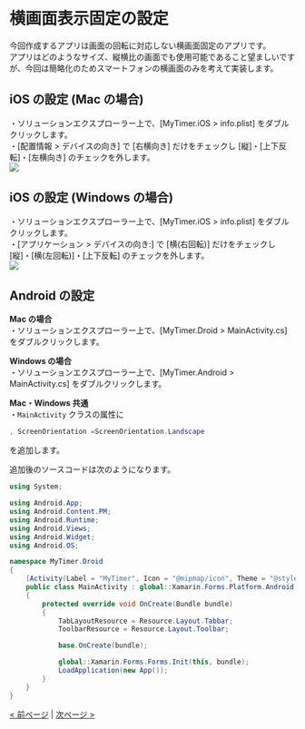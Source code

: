 # 横画面表示固定の設定
今回作成するアプリは画面の回転に対応しない横画面固定のアプリです。  
アプリはどのようなサイズ、縦横比の画面でも使用可能であること望ましいですが、今回は簡略化のためスマートフォンの横画面のみを考えて実装します。  

## iOS の設定 (Mac の場合)
・ソリューションエクスプローラー上で、[MyTimer.iOS > info.plist] をダブルクリックします。  
・[配置情報 > デバイスの向き] で [右横向き] だけをチェックし [縦]・[上下反転]・[左横向き] のチェックを外します。  
![](./images/Mac0201.jpg)

## iOS の設定 (Windows の場合)
・ソリューションエクスプローラー上で、[MyTimer.iOS > info.plist] をダブルクリックします。  
・[アプリケーション > デバイスの向き:] で [横(右回転)] だけをチェックし [縦]・[横(左回転)]・[上下反転] のチェックを外します。  
![](./images/Win0201.jpg)

## Android の設定
**Mac の場合**  
・ソリューションエクスプローラー上で、[MyTimer.Droid > MainActivity.cs] をダブルクリックします。  
  
**Windows の場合**  
・ソリューションエクスプローラー上で、[MyTimer.Android > MainActivity.cs] をダブルクリックします。  
  
**Mac・Windows 共通**  
・```MainActivity``` クラスの属性に
```cs
, ScreenOrientation =ScreenOrientation.Landscape
```
を追加します。  

追加後のソースコードは次のようになります。
```cs
using System;

using Android.App;
using Android.Content.PM;
using Android.Runtime;
using Android.Views;
using Android.Widget;
using Android.OS;

namespace MyTimer.Droid
{
    [Activity(Label = "MyTimer", Icon = "@mipmap/icon", Theme = "@style/MainTheme", MainLauncher = true, ConfigurationChanges = ConfigChanges.ScreenSize | ConfigChanges.Orientation, ScreenOrientation = ScreenOrientation.Landscape)]
    public class MainActivity : global::Xamarin.Forms.Platform.Android.FormsAppCompatActivity
    {
        protected override void OnCreate(Bundle bundle)
        {
            TabLayoutResource = Resource.Layout.Tabbar;
            ToolbarResource = Resource.Layout.Toolbar;

            base.OnCreate(bundle);

            global::Xamarin.Forms.Forms.Init(this, bundle);
            LoadApplication(new App());
        }
    }
}
```

[< 前ページ](./textbook01.md) | [次ページ >](./textbook03.md)  